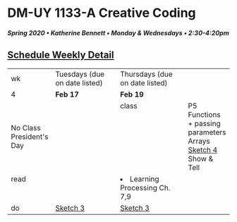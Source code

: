 # DM-UY 1133-A Creative Coding
##### Spring 2020 • Katherine Bennett • Monday & Wednesdays • 2:30-4:20pm 

## [Schedule Weekly Detail](Calendar.md) 

<table>
<tr>
<td>wk</td>
<td>Tuesdays (due on date listed)</td>
<td>Thursdays (due on date listed)</td>
</tr>
<!-- dates -->
<tr>
  <td valign="top">4</td>
  <td valign="top" width="48%"><strong>Feb 17</strong></td>
  <td valign="top" width="48%"><strong>Feb 19</strong></td>
</tr>
<!-- class -->
<tr>
	<td>
	No Class President's Day
	</td>
	<td>
			<td valign="top">class</td>
	<!-- day Wed -->
	<td valign="top" width="48%">
	 P5<br>
	Functions + passing parameters <br>
	Arrays<br>
	<a href = "sketch_4.md">Sketch 4</a><br>
	Show & Tell <br>
	</td>

</tr>

<!-- homework -->
<tr>
  <td valign="top">read</td>
  	<!-- day Tues -->
  	<td valign="top">
	</td>
  	<!-- day Wed -->
  	<td valign="top"> 
     <li> Learning Processing Ch. 7,9 </li> 
   </td>
</tr>
 <!-- do -->
<tr>
  <td valign="top">do</td>
	<!-- day Tues -->
 	<td valign ="top"> 
 	<a href = "Sketch_3.md">Sketch 3</a> <br>
 	</td>
  	<!-- day Thurs -->
  	<td valign = "top">
 	<a href = "Sketch_3.md">Sketch 3</a> <br>
  	</td>	
</tr>
</table>